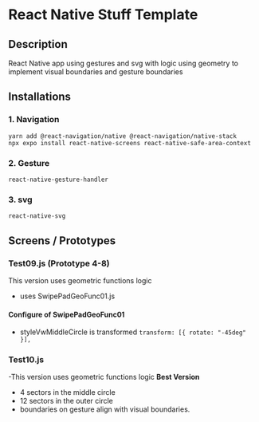 # React Native Stuff Template

## Description

React Native app using gestures and svg with logic using geometry to implement visual boundaries and gesture boundaries

## Installations

### 1. Navigation

```
yarn add @react-navigation/native @react-navigation/native-stack
npx expo install react-native-screens react-native-safe-area-context
```

### 2. Gesture

`react-native-gesture-handler`

### 3. svg

`react-native-svg`

## Screens / Prototypes

### Test09.js (Prototype 4-8)

This version uses geometric functions logic

- uses SwipePadGeoFunc01.js

#### Configure of SwipePadGeoFunc01

- styleVwMiddleCircle is transformed `transform: [{ rotate: "-45deg" }],`

### Test10.js

-This version uses geometric functions logic **Best Version**

- 4 sectors in the middle circle
- 12 sectors in the outer circle
- boundaries on gesture align with visual boundaries.
